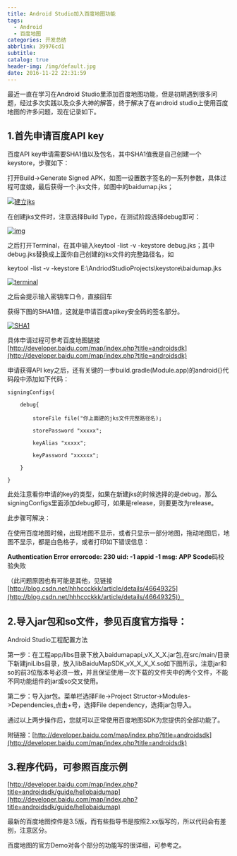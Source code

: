```yaml
---
title: Android Studio加入百度地图功能
tags:
  - Android
  - 百度地图
categories: 开发总结
abbrlink: 39976cd1
subtitle:
catalog: true
header-img: /img/default.jpg
date: 2016-11-22 22:31:59
---
```

最近一直在学习在Android Studio里添加百度地图功能，但是初期遇到很多问题，经过多次实践以及众多大神的解答，终于解决了在android studio上使用百度地图的许多问题，现在记录如下。

 
<!-- more -->
## 1.首先申请百度API key

百度API key申请需要SHA1值以及包名，其中SHA1值我是自己创建一个keystore，步骤如下：

打开Build->Generate Signed APK，如图一设置数字签名的一系列参数，具体过程可度娘，最后获得一个.jks文件，如图中的baidumap.jks；

[![建立jks](http://i.imgur.com/xT2QWxk.png)](http://i.imgur.com/xT2QWxk.png)

在创建jks文件时，注意选择Build Type，在测试阶段选择debug即可：

[![img](http://i.imgur.com/4IuCCUJ.png)](http://i.imgur.com/4IuCCUJ.png)

之后打开Terminal，在其中输入keytool -list -v -keystore debug.jks；其中debug.jks替换成上面你自己创建的jks文件的完整路径名，如

keytool -list -v -keystore E:\AndriodStudioProjects\keystore\baidumap.jks

[![terminal](http://i.imgur.com/TFgPdci.png)](http://i.imgur.com/TFgPdci.png)

之后会提示输入密钥库口令，直接回车

获得下图的SHA1值，这就是申请百度apikey安全码的签名部分。

[![SHA1](http://i.imgur.com/8f7Hba1.png)](http://i.imgur.com/8f7Hba1.png)

具体申请过程可参考百度地图链接[http://developer.baidu.com/map/index.php?title=androidsdk](http://developer.baidu.com/map/index.php?title=androidsdk)

申请获得API key之后，还有关键的一步build.gradle(Module.app)的android{}代码段中添加如下代码：

```
signingConfigs{

    debug{

        storeFile file("你上面建的jks文件完整路径名);

        storePassword "xxxxx";

        keyAlias "xxxxx";

        keyPassword "xxxxxx";

    }

}

```

此处注意看你申请的key的类型，如果在新建jks的时候选择的是debug，那么signingConfigs里面添加debug即可，如果是release，则要更改为release。

此步骤可解决：

在使用百度地图时候，出现地图不显示，或者只显示一部分地图，拖动地图后，地图不显示，都是白色格子，或者打印如下错误信息：

**Authentication Error errorcode: 230 uid: -1 appid -1 msg: APP Scode**码校验失败

（此问题原因也有可能是其他，见链接[http://blog.csdn.net/hhhccckkk/article/details/46649325](http://blog.csdn.net/hhhccckkk/article/details/46649325)）

## 2.导入jar包和so文件，参见百度官方指导：

Android Studio工程配置方法

第一步：在工程app/libs目录下放入baidumapapi_vX_X_X.jar包,在src/main/目录下新建jniLibs目录，放入libBaiduMapSDK_vX_X_X_X.so如下图所示，注意jar和so的前3位版本号必须一致，并且保证使用一次下载的文件夹中的两个文件，不能不同功能组件的jar或so交叉使用。

第二步：导入jar包。菜单栏选择File->Project Structor->Modules->Dependencies,点击+号，选择File dependency，选择jar包导入。

通过以上两步操作后，您就可以正常使用百度地图SDK为您提供的全部功能了。

附链接：[http://developer.baidu.com/map/index.php?title=androidsdk](http://developer.baidu.com/map/index.php?title=androidsdk)

## 3.程序代码，可参照百度示例

[http://developer.baidu.com/map/index.php?title=androidsdk/guide/hellobaidumap](http://developer.baidu.com/map/index.php?title=androidsdk/guide/hellobaidumap)

最新的百度地图控件是3.5版，而有些指导书是按照2.xx版写的，所以代码会有差别，注意区分。

百度地图的官方Demo对各个部分的功能写的很详细，可参考之。

